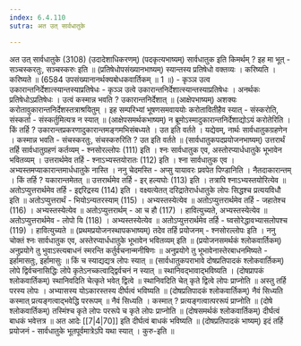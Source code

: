 ```yaml
---
index: 6.4.110
sutra: अत उत् सार्वधातुके

---
```

 अत उत् सार्वधातुके (3108) (उदादेशाधिकरणम्) (पदकृत्यभाष्यम्) सार्वधातुक इति किमर्थम् ? इह मा भूत् - सञ्चस्करतुः, सञ्चस्करुः इति ॥ (प्रतिषेधोपसंख्यानभाष्यम्) स्यान्तस्य प्रतिषेधो वक्तव्यः । करिष्यति । करिष्यते ॥ (6584 उपसंख्यानानर्थक्यबोधकवार्तिकम् ॥ 1 ॥) - कृञ्ञ उत्व उकारान्तनिर्देशात्स्यान्तस्याप्रतिषेधः - कृञ्ञ उत्वे उकारान्तनिर्देशात्स्यान्तस्याप्रतिषेधः । अनर्थकः प्रतिषेधोऽप्रतिषेधः । उत्वं कस्मान्न भवति ? उकारान्तनिर्देशात् ॥ (आक्षेपभाष्यम्) अशक्यः करोतावुकारान्तनिर्देशस्तत्राश्रयितुम् । इह सम्परिभ्यां भूषणसमवाययोः करोतावितीहैव स्यात् - संस्करोति, संस्कर्ता  -  संस्कर्तुमित्यत्र न स्यात् ॥ (आक्षेपसमर्थकभाष्यम्) न ब्रूमोऽस्मादुकारान्तनिर्देशाद्योऽयं करोतेरिति । किं तर्हि ? उकारान्तप्रकरणादुकारान्तमङ्गमभिसंबध्यते । उत इति वर्तते । यद्येवम्, नार्थः सार्वधातुकग्रहणेन । कस्मान्न भवति - संचस्करतुः, संचस्करुरिति ? उत इति वर्तते ॥ (सार्वधातुकपदप्रयोजनभाष्यम्) उत्तरार्थं तर्हि सार्वधातुग्रहणं कर्तव्यम् - श्नसोरल्लोपः (111) इति । श्नः सार्वधातुक एव, अस्तोरप्यार्धधातुके भूभावेन भवितव्यम् । उत्तरार्थमेव तर्हि - श्नाऽभ्यस्तयोरातः (112) इति । श्ना सार्वधातुक एव । अभ्यस्तमप्याकारान्तमार्धधातुके नास्ति । ननु चेदमस्ति - अप्सु यायावरः प्रवपेत पिण्डानिति । नैतदाकारान्तम् । किं तर्हि ? यकारान्तमेतत् ॥ उत्तरार्थमेव तर्हि - इर् हल्यघोः (113) इति । तत्रापि श्नाऽभ्यस्तयोरित्येव ॥ अतोऽप्युत्तरार्थमेव तर्हि - इद्दरिद्रस्य (114) इति । वक्ष्यत्येतत् दरिद्रातेरार्धधातुके लोपः सिद्धश्च प्रत्ययविधौ इति ॥ अतोऽप्युत्तरार्थं - भियोऽन्यतरस्याम् (115) । अभ्यस्तस्येत्येव ॥ अतोऽप्युत्तरार्थमेव तर्हि - जहातेश्च (116) । अभ्यस्तस्येत्येव ॥ अतोऽप्युत्तरार्थम् - आ च हौ (117) । हावित्युच्यते, अभ्यस्तस्येत्येव ॥ अतोऽप्युत्तरार्थमेव - लोपो यि (118) । अभ्यस्तस्येत्येव ॥ अतोऽप्युत्तरार्थमेव तर्हि - घ्वसोरेद्धावभ्यासलोपश्च (119) । हावित्युच्यते ॥ (प्रथमप्रयोजनस्थापकभाष्यम्) तदेव तर्हि प्रयोजनम् - श्नसोरल्लोपः इति । ननु चोक्तं श्नः सार्वधातुक एव, अस्तेरप्यार्धधातुके भूभावेन भवितव्यम् इति ॥ (प्रयोजनसमर्थकं श्लोकवार्तिकम्) अनुप्रयोगे तु भुवाऽस्त्यबाधनं स्मरन्ति कर्तुर्वचनान्मनीषिणः ॥ अनुप्रयोगे तु भूभावेनास्तेरबाधनमिष्यते - इर्हामासतुः, इर्हामासुः ॥ किं च स्याद्यद्यत्र लोपः स्यात् ॥ (सार्वधातुकपराभावे दोषप्रतिपादकं श्लोकवार्तिकम्) लोपे द्विर्वचनासिद्धिः लोपे कृतेऽनच्कत्वादि्द्वर्वचनं न स्यात् ॥ स्थानिवद्भावाद्भविष्यति । (दोषप्रापकं श्लोकवार्तिकम्) स्थानिवदिति चेत्कृते भवेत् द्वित्वे ॥ स्थानिवदिति चेत् कृते द्वित्वे लोपः प्राप्नोति ॥ अस्तु तर्हि परस्य लोपः । अभ्यासस्य योऽकारस्तस्य दीर्घत्वं भविष्यति ॥ (दोषप्रतिपादकं श्लोकवार्तिकम्) नैवं सिध्यति कस्मात् प्रत्यङ्गत्वाद्भवेद्धि पररूपम् ॥ नैवं सिध्यति । कस्मात् ? प्रत्यङ्गत्वात्पररूपं प्राप्नोति ॥ (दोषे श्लोकवार्तिकम्) तस्मिंश्च कृते लोपः पररूपे च कृते लोपः प्राप्नोति ॥ (दोषसमर्थकं श्लोकवार्तिकम्) दीर्घत्वं बाधकं भवेत्तत्र ॥ अत आदेः [[7|4|70]] इति दीर्घत्वं बाधकं भविष्यति ॥ (दोषप्रतिपादकं भाष्यम्) इदं तर्हि प्रयोजनं - सार्वधातुके भूतपूर्वमात्रेऽपि यथा स्यात् । कुरु-इति ॥ 